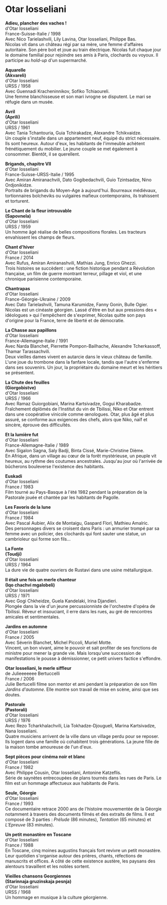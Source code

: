 # Otar Iosseliani

**Adieu, plancher des vaches !**  
d'Otar Iosseliani  
France-Suisse-Italie / 1998  
Avec Nico Tarielashvili, Lily Lavina, Otar Iosseliani, Philippe Bas.  
Nicolas vit dans un château régi par sa mère, une femme d'affaires autoritaire. Son père boit et joue au train électrique. Nicolas fuit chaque jour le domaine familial pour rejoindre ses amis à Paris, clochards ou voyoux. Il participe au _hold-up_ d'un supermarché.

**Aquarelle**  
**(Akvareli)**  
d'Otar Iosseliani  
URSS / 1958  
Avec Guennadi Kracheninnikov, Sofiko Tchiaoureli.  
Une femme blanchisseuse et son mari ivrogne se disputent. Le mari se réfugie dans un musée.

**Avril**  
**(Aprili)**  
d'Otar Iosseliani  
URSS / 1961  
Avec Tania Tchantouria, Guia Tchirakadze, Alexandre Tchikvaidze.  
Un couple s'installe dans un appartement neuf, équipé du strict nécessaire. Ils sont heureux. Autour d'eux, les habitants de l'immeuble achètent frénétiquement du mobilier. Le jeune couple se met également à consommer. Bientôt, il se querellent.

**Brigands, chapitre VII**  
d'Otar Iosseliani  
France-Suisse-URSS-Italie / 1995  
Avec Amiran Amiranachvili, Dato Gogibedachvili, Guio Tzintsadze, Nino Ordjonikidze.  
Portraits de brigands du Moyen-Age à aujourd'hui. Bourreaux médiévaux, tortionnaires bolcheviks ou vulgaires mafieux contemporains, ils trahissent et torturent.

**Le Chant de la fleur introuvable**  
**(Sapovnela)**  
d'Otar Iosseliani  
URSS / 1959  
Un homme âgé réalise de belles compositions florales. Les tracteurs envahissent les champs de fleurs.

**Chant d'hiver**  
d'Otar Iosseliani  
France / 2014  
Avec Rufus, Amiran Amiranashvili, Mathias Jung, Enrico Ghezzi.  
Trois histoires se succèdent : une fiction historique pendant a Révolution française, un film de guerre montrant terreur, pillage et viol, et une chronique parisienne contemporaine.

**Chantrapas**  
d'Otar Iosseliani  
France-Géorgie-Ukraine / 2009  
Avec Dato Tarielashvili, Tamuna Karumidze, Fanny Gonin, Bulle Ogier.  
Nicolas est un cinéaste géorgien. Lassé d'être en but aux pressions des « idéologues » qui l'empêchent de s'exprimer, Nicolas quitte son pays d'origine pour la France, terre de liberté et de démocratie.

**La Chasse aux papillons**  
d'Otar Iosseliani  
France-Allemagne-Italie / 1991  
Avec Narda Blanchet, Pierrette Pompon-Bailhache, Alexandre Tcherkassoff, Thamar Tarassachvili.  
Deux vieilles dames vivent en autarcie dans le vieux château de famille. L'une joue du trombone dans la fanfare locale, tandis que l'autre s'enferme dans ses souvenirs. Un jour, la propriétaire du domaine meurt et les héritiers se présentent.

**La Chute des feuilles**  
**(Giorgobistve)**  
d'Otar Iosseliani  
URSS / 1966  
Avec Ramaz Guiorgobiani, Marina Kartsivadze, Gogui Kharabadze.  
Fraîchement diplômés de l'Institut du vin de Tbilissi, Niko et Otar entrent dans une coopérative vinicole comme œnologues. Otar, plus âgé et plus assuré, se conforme aux exigences des chefs, alors que Niko, naïf et sincère, éprouve des difficultés.

**Et la lumière fut**  
d'Otar Iosseliani  
France-Allemagne-Italie / 1989  
Avec Sigalon Sagna, Saly Badji, Binta Cissé, Marie-Christine Dième.  
En Afrique, dans un village au cœur de la forêt mystérieuse, un peuple vit heureux, au rythme des coutumes ancestrales. Jusqu'au jour où l'arrivée de bûcherons bouleverse l'existence des habitants.

**Euskadi**  
d'Otar Iosseliani  
France / 1983  
Film tourné au Pays-Basque à l'été 1982 pendant la préparation de la Pastorale jouée et chantée par les habitants de Pagolle.

**Les Favoris de la lune**  
d'Otar Iosseliani  
France / 1984  
Avec Pascal Aubier, Alix de Montaigu, Gaspard Flori, Mathieu Amalric.  
Des personnages divers se croisent dans Paris : un armurier trompé par sa femme avec un policier, des clochards qui font sauter une statue, un cambrioleur qui forme son fils...

**La Fonte**  
**(Toudji)**  
d'Otar Iosseliani  
URSS / 1964  
La dure vie de quatre ouvriers de Rustavi dans une usine métallurgique.

**Il était une fois un merle chanteur**  
**(Iqo chachvi mgalobeli)**  
d'Otar Iosseliani  
URSS / 1971  
Avec Gogi Chkheidze, Guela Kandelaki, Irina Djandieri.  
Plongée dans la vie d'un jeune percussionniste de l'orchestre d'opéra de Tbilissi. Rêveur et insouciant, il erre dans les rues, au gré de rencontres amicales et sentimentales.

**Jardins en automne**  
d'Otar Iosseliani  
France / 2005  
Avec Séverin Blanchet, Michel Piccoli, Muriel Motte.  
Vincent, un bon vivant, aime le pouvoir et sait profiter de ses fonctions de ministre pour mener la grande vie. Mais lorsqu'une succession de manifestations le pousse à démissionner, ce petit univers factice s'effondre.

**Otar Iosseliani, le merle siffleur**  
de Julieeeeeee Bertuccelli  
France / 2006  
Julie Bertucelli filme son mentor et ami pendant la préparation de son film _Jardins d'automne_. Elle montre son travail de mise en scène, ainsi que ses doutes.

**Pastorale**  
**(Pastorali)**  
d'Otar Iosseliani  
URSS / 1976  
Avec Rezo Tcharkhalachvili, Lia Tokhadze-Djougueli, Marina Kartsivadze, Nana Iosseliani.  
Quatre musiciens arrivent de la ville dans un village perdu pour se reposer. Ils logent dans une famille où cohabitent trois générations. La jeune fille de la maison tombe amoureuse de l'un d'eux.

**Sept pièces pour cinéma noir et blanc**  
d'Otar Iosseliani  
France / 1982  
Avec Philippe Cousin, Otar Iosseliani, Antonine Katzeflis.  
Série de saynètes entrecoupées de plans tournés dans les rues de Paris. Le film est un hommage affectueux aux habitants de Paris.

**Seule, Géorgie**  
d'Otar Iosseliani  
France / 1993  
Ce documentaire retrace 2000 ans de l'histoire mouvementée de la Géorgie notamment à travers des documents filmés et des extraits de films. Il est composé de 3 parties : _Prélude_ (86 minutes), _Tentation_ (65 minutes) et _L'Epreuve_ (83 minutes).

**Un petit monastère en Toscane**  
d'Otar Iosseliani  
France / 1988  
En Toscane, cinq moines augustins français font revivre un petit monastère. Leur quotidien s'organise autour des prières, chants, réfections de manuscrits et offices. A côté de cette existence austère, les paysans des alentours travaillent et les nobles sortent.

**Vieilles chansons Georgiennes**  
**(Starinnaja gruzinskaja pesnja)**  
d'Otar Iosseliani  
URSS / 1968  
Un hommage en musique à la culture géorgienne.

